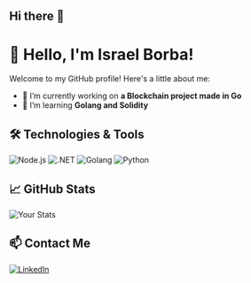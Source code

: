 ## Hi there 👋

<!--
**iborba/iborba** is a ✨ _special_ ✨ repository because its `README.md` (this file) appears on your GitHub profile.

Here are some ideas to get you started:

- 🔭 I’m currently working on ...
- 🌱 I’m currently learning ...
- 👯 I’m looking to collaborate on ...
- 🤔 I’m looking for help with ...
- 💬 Ask me about ...
- 📫 How to reach me: ...
- 😄 Pronouns: ...
- ⚡ Fun fact: ...
-->
# 👋 Hello, I'm Israel Borba!

Welcome to my GitHub profile! Here's a little about me:

- 🔭 I’m currently working on **a Blockchain project made in Go**
- 🌱 I’m learning **Golang and Solidity**

## 🛠 Technologies & Tools
![Node.js](https://img.shields.io/badge/Node.js-16-green)
![.NET](https://img.shields.io/badge/.NET-8.0-black)
![Golang](https://img.shields.io/badge/Golang-1.19-lightblue)
![Python](https://img.shields.io/badge/Python-3.9-blue)

## 📈 GitHub Stats
![Your Stats]([https://github-readme-stats.vercel.app/api?username=seu-usuario&show_icons=true&theme=radical](https://github-readme-stats.vercel.app/api?username=iborba&show_icons=true&theme=radical))

## 📫 Contact Me
[![LinkedIn](https://img.shields.io/badge/LinkedIn-blue)](https://www.linkedin.com/in/israelmborba/)
